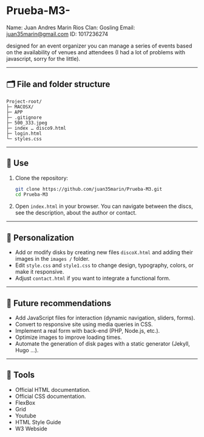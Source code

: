 # Prueba-M3-

Name: Juan Andres Marin Rios 
Clan: Gosling 
Email: juan35marin@gmail.com
ID: 1017236274

designed for an event organizer
you can manage a series of events based on the availability of venues and attendees (I had a lot of problems with javascript, sorry for the little). 

---

## 🗂️ File and folder structure

```
Project-root/
├─ MACOSX/              
├─ APP              
├─ .gitignore             
├─ 500_333.jpeg          
├─ index … disco9.html  
├─ login.html               
└─ styles.css             
```

---

## 🚀 Use

1. Clone the repository:
   ```bash
   git clone https://github.com/juan35marin/Prueba-M3.git
   cd Prueba-M3
   ```
2. Open `index.html` in your browser. You can navigate between the discs, see the description, about the author or contact.

---

## 🎨 Personalization

- Add or modify disks by creating new files `discoX.html` and adding their images in the `images /` folder.
- Edit `style.css` and `style1.css` to change design, typography, colors, or make it responsive.
- Adjust `contact.html` if you want to integrate a functional form.

---

## 📌 Future recommendations

- Add JavaScript files for interaction (dynamic navigation, sliders, forms).
- Convert to responsive site using media queries in CSS.
- Implement a real form with back-end (PHP, Node.js, etc.).
- Optimize images to improve loading times.
- Automate the generation of disk pages with a static generator (Jekyll, Hugo ...).

---

## 📌 Tools

- Official HTML documentation.
- Official CSS documentation.
- FlexBox
- Grid
- Youtube
- HTML Style Guide
- W3 Webside 

